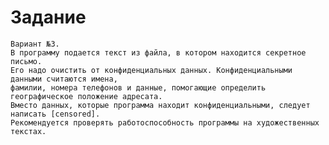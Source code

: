 # Задание
    Вариант №3. 
    В программу подается текст из файла, в котором находится секретное письмо. 
    Его надо очистить от конфиденциальных данных. Конфиденциальными данными считаются имена, 
    фамилии, номера телефонов и данные, помогающие определить географическое положение адресата. 
    Вместо данных, которые программа находит конфиденциальными, следует написать [censored].   
    Рекомендуется проверять работоспособность программы на художественных текстах.


